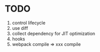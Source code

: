 # TODO
1. control lifecycle
2. use diff
3. collect dependency for JIT optimization
4. hooks
5. webpack compile => xxx compile
